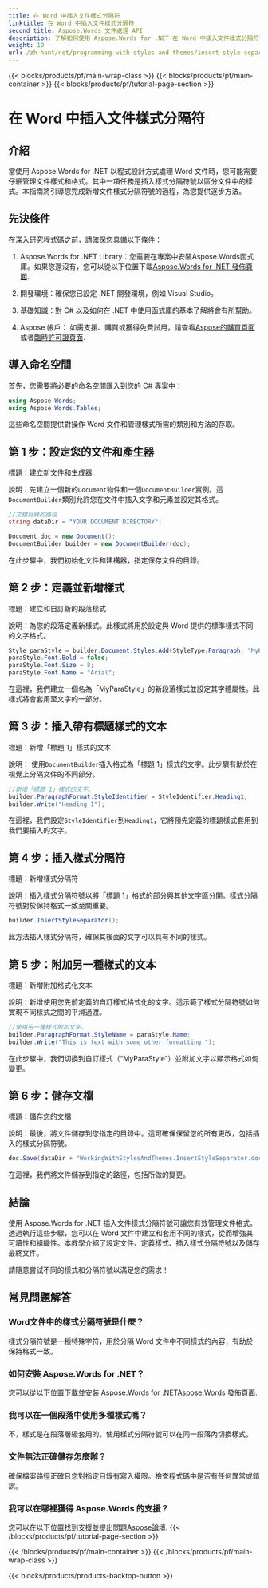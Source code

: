 ```yaml
---
title: 在 Word 中插入文件樣式分隔符
linktitle: 在 Word 中插入文件樣式分隔符
second_title: Aspose.Words 文件處理 API
description: 了解如何使用 Aspose.Words for .NET 在 Word 中插入文件樣式分隔符號。本指南提供了管理文件樣式的說明和提示。
weight: 10
url: /zh-hant/net/programming-with-styles-and-themes/insert-style-separator/
---
```


{{< blocks/products/pf/main-wrap-class >}}
{{< blocks/products/pf/main-container >}}
{{< blocks/products/pf/tutorial-page-section >}}

# 在 Word 中插入文件樣式分隔符

## 介紹

當使用 Aspose.Words for .NET 以程式設計方式處理 Word 文件時，您可能需要仔細管理文件樣式和格式。其中一項任務是插入樣式分隔符號以區分文件中的樣式。本指南將引導您完成新增文件樣式分隔符號的過程，為您提供逐步方法。

## 先決條件

在深入研究程式碼之前，請確保您具備以下條件：

1.  Aspose.Words for .NET Library：您需要在專案中安裝Aspose.Words函式庫。如果您還沒有，您可以從以下位置下載[Aspose.Words for .NET 發佈頁面](https://releases.aspose.com/words/net/).
   
2. 開發環境：確保您已設定 .NET 開發環境，例如 Visual Studio。

3. 基礎知識：對 C# 以及如何在 .NET 中使用函式庫的基本了解將會有所幫助。

4.  Aspose 帳戶： 如需支援、購買或獲得免費試用，請查看[Aspose的購買頁面](https://purchase.aspose.com/buy)或者[臨時許可證頁面](https://purchase.aspose.com/temporary-license/).

## 導入命名空間

首先，您需要將必要的命名空間匯入到您的 C# 專案中：

```csharp
using Aspose.Words;
using Aspose.Words.Tables;
```

這些命名空間提供對操作 Word 文件和管理樣式所需的類別和方法的存取。

## 第 1 步：設定您的文件和產生器

標題：建立新文件和生成器

說明：先建立一個新的`Document`物件和一個`DocumentBuilder`實例。這`DocumentBuilder`類別允許您在文件中插入文字和元素並設定其格式。

```csharp
//文檔目錄的路徑
string dataDir = "YOUR DOCUMENT DIRECTORY"; 

Document doc = new Document();
DocumentBuilder builder = new DocumentBuilder(doc);
```

在此步驟中，我們初始化文件和建構器，指定保存文件的目錄。

## 第 2 步：定義並新增樣式

標題：建立和自訂新的段落樣式

說明：為您的段落定義新樣式。此樣式將用於設定與 Word 提供的標準樣式不同的文字格式。

```csharp
Style paraStyle = builder.Document.Styles.Add(StyleType.Paragraph, "MyParaStyle");
paraStyle.Font.Bold = false;
paraStyle.Font.Size = 8;
paraStyle.Font.Name = "Arial";
```

在這裡，我們建立一個名為「MyParaStyle」的新段落樣式並設定其字體屬性。此樣式將會套用至文字的一部分。

## 第 3 步：插入帶有標題樣式的文本

標題：新增「標題 1」樣式的文本

說明： 使用`DocumentBuilder`插入格式為「標題 1」樣式的文字。此步驟有助於在視覺上分隔文件的不同部分。

```csharp
//新增「標題 1」樣式的文字。
builder.ParagraphFormat.StyleIdentifier = StyleIdentifier.Heading1;
builder.Write("Heading 1");
```

在這裡，我們設定`StyleIdentifier`到`Heading1`，它將預先定義的標題樣式套用到我們要插入的文字。

## 第 4 步：插入樣式分隔符

標題：新增樣式分隔符

說明：插入樣式分隔符號以將「標題 1」格式的部分與其他文字區分開。樣式分隔符號對於保持格式一致至關重要。

```csharp
builder.InsertStyleSeparator();
```

此方法插入樣式分隔符，確保其後面的文字可以具有不同的樣式。

## 第 5 步：附加另一種樣式的文本

標題：新增附加格式化文本

說明：新增使用您先前定義的自訂樣式格式化的文字。這示範了樣式分隔符號如何實現不同樣式之間的平滑過渡。

```csharp
//使用另一種樣式附加文字。
builder.ParagraphFormat.StyleName = paraStyle.Name;
builder.Write("This is text with some other formatting ");
```

在此步驟中，我們切換到自訂樣式（“MyParaStyle”）並附加文字以顯示格式如何變更。

## 第 6 步：儲存文檔

標題：儲存您的文檔

說明：最後，將文件儲存到您指定的目錄中。這可確保保留您的所有更改，包括插入的樣式分隔符號。

```csharp
doc.Save(dataDir + "WorkingWithStylesAndThemes.InsertStyleSeparator.docx");
```

在這裡，我們將文件儲存到指定的路徑，包括所做的變更。

## 結論

使用 Aspose.Words for .NET 插入文件樣式分隔符號可讓您有效管理文件格式。透過執行這些步驟，您可以在 Word 文件中建立和套用不同的樣式，從而增強其可讀性和組織性。本教學介紹了設定文件、定義樣式、插入樣式分隔符號以及儲存最終文件。 

請隨意嘗試不同的樣式和分隔符號以滿足您的需求！

## 常見問題解答

### Word文件中的樣式分隔符號是什麼？
樣式分隔符號是一種特殊字符，用於分隔 Word 文件中不同樣式的內容，有助於保持格式一致。

### 如何安裝 Aspose.Words for .NET？
您可以從以下位置下載並安裝 Aspose.Words for .NET[Aspose.Words 發佈頁面](https://releases.aspose.com/words/net/).

### 我可以在一個段落中使用多種樣式嗎？
不，樣式是在段落層級套用的。使用樣式分隔符號可以在同一段落內切換樣式。

### 文件無法正確儲存怎麼辦？
確保檔案路徑正確且您對指定目錄有寫入權限。檢查程式碼中是否有任何異常或錯誤。

### 我可以在哪裡獲得 Aspose.Words 的支援？
您可以在以下位置找到支援並提出問題[Aspose論壇](https://forum.aspose.com/c/words/8).
{{< /blocks/products/pf/tutorial-page-section >}}

{{< /blocks/products/pf/main-container >}}
{{< /blocks/products/pf/main-wrap-class >}}

{{< blocks/products/products-backtop-button >}}
